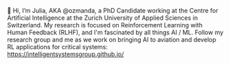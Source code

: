 👋 Hi, I’m Julia, AKA @ozmanda, a PhD Candidate working at the Centre for Artificial Intelligence at the Zurich University of Applied Sciences in Switzerland. My research is focused on Reinforcement Learning with Human Feedback (RLHF), and I'm fascinated by all things AI / ML. Follow my research group and me as we work on bringing AI to aviation and develop RL applications for critical systems: https://intelligentsystemsgroup.github.io/

<!---
ozmanda/ozmanda is a ✨ special ✨ repository because its `README.md` (this file) appears on your GitHub profile.
You can click the Preview link to take a look at your changes.
--->
